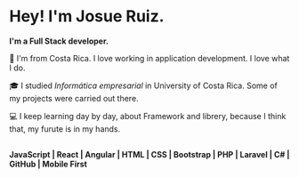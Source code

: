 # Hey! I'm Josue Ruiz.
**I'm a Full Stack developer.**

💬 I'm from Costa Rica. I love working in application development. I love what I do.

🎓 I studied *Informática empresarial* in University of Costa Rica. Some of my projects were carried out there.

💻 I keep learning day by day, about Framework and librery, because I think that, my furute is in my hands.



 ##
 **JavaScript | React | Angular | HTML | CSS | Bootstrap | PHP | Laravel | C# | GitHub | Mobile First**

<!--
**JRuiz28/JRuiz28** is a ✨ _special_ ✨ repository because its `README.md` (this file) appears on your GitHub profile.

Here are some ideas to get you started:

- 🔭 I’m currently working on ...
- 🌱 I’m currently learning ...
- 👯 I’m looking to collaborate on ...
- 🤔 I’m looking for help with ...
- 💬 Ask me about ...
- 📫 How to reach me: ...
- 😄 Pronouns: ...
- ⚡ Fun fact: ...
-->
